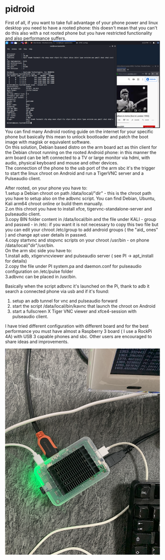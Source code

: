 # pidroid

First of all, if you want to take full advantage of your phone power and linux desktop you need to have a rooted phone: this doesn't mean that you can't do this also with a not rooted phone but you have restricted functionality and also performance suffers.
<img src="https://github.com/palazzoni/pidroid/blob/master/pidroid.PNG?raw=true">
You can find many Android rooting guide on the internet for your specific phone but basically this mean to unlock bootloader and patch the boot image with magisk or equivalent software.</br>
On this solution, Debian based distro on the arm board act as thin client for the Debian chroot running on the rooted Android phone: in this manner the arm board can be left connected to a TV or large monitor via hdmi, with audio, physical keyboard and mouse and other devices.</br>
The connection of the phone to the usb port of the arm sbc it's the trigger to start the linux chroot on Android and run a TigerVNC server and a Pulseaudio client.</br>

After rooted, on your phone you have to:</br>
 1.setup a Debian chroot on path /data/local/"dir" - this is the chroot path you have to setup also on the adbvnc script. You can find Debian, Ubuntu, Kali arm64 chroot online or build them manually. </br>
  2.on this chroot you have to install xfce, tigervnc-standalone-server and pulseaudio client.</br>
  3.copy BIN folder content in /data/local/bin and the file under KALI - group and passwd - in /etc: if you want it is not necessary to copy this two file but you can edit your chroot /etc/group to add android groups ( the "aid_ ones" )  and change apt user details in passwd.</br>
  4.copy startvnc and stopvnc scripts on your chroot /usr/bin - on phone /data/local/"dir"/usr/bin.</br>
On the arm sbc side you have to:</br>
  1.install adb, xtigervncviewer and pulseaudio server ( see PI -> apt_install for details) </br>
  2.copy the file under PI system.pa and daemon.conf for pulseaudio configuration on /etc/pulse folder </br>
  3.adbvnc can be placed in /usr/bin.</br>


Basically when the script adbvnc it's launched on the Pi, thank to adb it search a connected phone via usb and if it's found:
1. setup an adb tunnel for vnc and pulseaudio forward
2. start the script /data/local/bin/kavnc that launch the chroot on Android 
3. start a fullscreen X Tiger VNC viewer and xfce4-session with pulseaudio client.

I have tried different configuration with different board and for the best performance you must have almost a Raspberry 3 board ( I use a RockPi 4A) with USB 3 capable phones and sbc.
Other users are encouraged to share ideas and improvements.

<img src="https://github.com/palazzoni/pidroid/blob/master/rockpi4a.png?raw=true">

